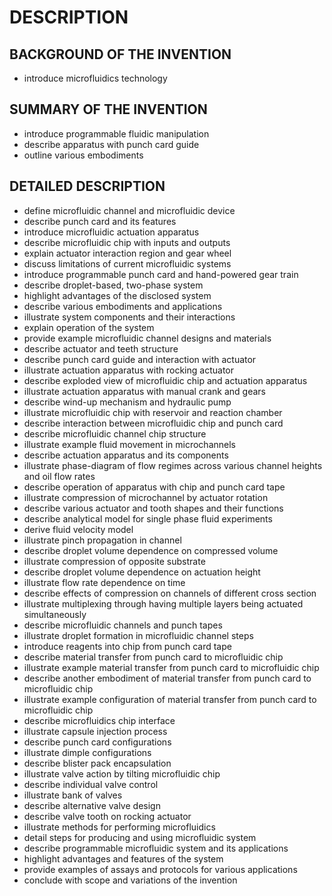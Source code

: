# DESCRIPTION

## BACKGROUND OF THE INVENTION

- introduce microfluidics technology

## SUMMARY OF THE INVENTION

- introduce programmable fluidic manipulation
- describe apparatus with punch card guide
- outline various embodiments

## DETAILED DESCRIPTION

- define microfluidic channel and microfluidic device
- describe punch card and its features
- introduce microfluidic actuation apparatus
- describe microfluidic chip with inputs and outputs
- explain actuator interaction region and gear wheel
- discuss limitations of current microfluidic systems
- introduce programmable punch card and hand-powered gear train
- describe droplet-based, two-phase system
- highlight advantages of the disclosed system
- describe various embodiments and applications
- illustrate system components and their interactions
- explain operation of the system
- provide example microfluidic channel designs and materials
- describe actuator and teeth structure
- describe punch card guide and interaction with actuator
- illustrate actuation apparatus with rocking actuator
- describe exploded view of microfluidic chip and actuation apparatus
- illustrate actuation apparatus with manual crank and gears
- describe wind-up mechanism and hydraulic pump
- illustrate microfluidic chip with reservoir and reaction chamber
- describe interaction between microfluidic chip and punch card
- describe microfluidic channel chip structure
- illustrate example fluid movement in microchannels
- describe actuation apparatus and its components
- illustrate phase-diagram of flow regimes across various channel heights and oil flow rates
- describe operation of apparatus with chip and punch card tape
- illustrate compression of microchannel by actuator rotation
- describe various actuator and tooth shapes and their functions
- describe analytical model for single phase fluid experiments
- derive fluid velocity model
- illustrate pinch propagation in channel
- describe droplet volume dependence on compressed volume
- illustrate compression of opposite substrate
- describe droplet volume dependence on actuation height
- illustrate flow rate dependence on time
- describe effects of compression on channels of different cross section
- illustrate multiplexing through having multiple layers being actuated simultaneously
- describe microfluidic channels and punch tapes
- illustrate droplet formation in microfluidic channel steps
- introduce reagents into chip from punch card tape
- describe material transfer from punch card to microfluidic chip
- illustrate example material transfer from punch card to microfluidic chip
- describe another embodiment of material transfer from punch card to microfluidic chip
- illustrate example configuration of material transfer from punch card to microfluidic chip
- describe microfluidics chip interface
- illustrate capsule injection process
- describe punch card configurations
- illustrate dimple configurations
- describe blister pack encapsulation
- illustrate valve action by tilting microfluidic chip
- describe individual valve control
- illustrate bank of valves
- describe alternative valve design
- describe valve tooth on rocking actuator
- illustrate methods for performing microfluidics
- detail steps for producing and using microfluidic system
- describe programmable microfluidic system and its applications
- highlight advantages and features of the system
- provide examples of assays and protocols for various applications
- conclude with scope and variations of the invention

